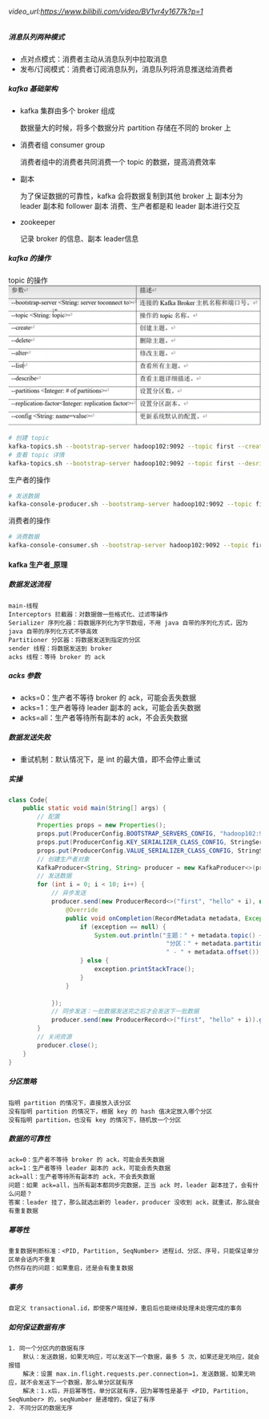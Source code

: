 ###### video_url:https://www.bilibili.com/video/BV1vr4y1677k?p=1
##### 消息队列两种模式
- 点对点模式：消费者主动从消息队列中拉取消息
- 发布/订阅模式：消费者订阅消息队列，消息队列将消息推送给消费者
##### kafka 基础架构
- kafka 集群由多个 broker 组成


    数据量大的时候，将多个数据分片 partition 存储在不同的 broker 上
- 消费者组 consumer group


    消费者组中的消费者共同消费一个 topic 的数据，提高消费效率
- 副本


    为了保证数据的可靠性，kafka 会将数据复制到其他 broker 上
    副本分为 leader 副本和 follower 副本
    消费、生产者都是和 leader 副本进行交互
- zookeeper


    记录 broker 的信息、副本 leader信息
##### kafka 的操作
topic 的操作
![](.images/8b31c7d8.png)
```bash
# 创建 topic
kafka-topics.sh --bootstrap-server hadoop102:9092 --topic first --create --partitions 3 --replication-factor 2
# 查看 topic 详情
kafka-topics.sh --bootstrap-server hadoop102:9092 --topic first --desribe
```
生产者的操作
```bash
# 发送数据
kafka-console-producer.sh --bootstramp-server hadoop102:9092 --topic first
```
消费者的操作
```bash
# 消费数据
kafka-console-consumer.sh --bootstrap-server hadoop102:9092 --topic first --from-beginning
```
#### kafka 生产者_原理
##### 数据发送流程
    main-线程
    Interceptors 拦截器：对数据做一些格式化、过滤等操作
    Serializer 序列化器：将数据序列化为字节数组，不用 java 自带的序列化方式，因为 java 自带的序列化方式不够高效
    Partitioner 分区器：将数据发送到指定的分区
    sender 线程：将数据发送到 broker
    acks 线程：等待 broker 的 ack
##### acks 参数
- acks=0：生产者不等待 broker 的 ack，可能会丢失数据
- acks=1：生产者等待 leader 副本的 ack，可能会丢失数据
- acks=all：生产者等待所有副本的 ack，不会丢失数据
##### 数据发送失败
- 重试机制：默认情况下，是 int 的最大值，即不会停止重试
##### 实操
```java
class Code{
    public static void main(String[] args) {
        // 配置
        Properties props = new Properties();
        props.put(ProducerConfig.BOOTSTRAP_SERVERS_CONFIG, "hadoop102:9092");
        props.put(ProducerConfig.KEY_SERIALIZER_CLASS_CONFIG, StringSerializer.class.getName());
        props.put(ProducerConfig.VALUE_SERIALIZER_CLASS_CONFIG, StringSerializer.class.getName());
        // 创建生产者对象
        KafkaProducer<String, String> producer = new KafkaProducer<>(props);
        // 发送数据
        for (int i = 0; i < 10; i++) {
            // 异步发送
            producer.send(new ProducerRecord<>("first", "hello" + i), new Callback() {
                @Override
                public void onCompletion(RecordMetadata metadata, Exception exception) {
                    if (exception == null) {
                        System.out.println("主题：" + metadata.topic() +
                                            "分区：" + metadata.partition() + 
                                            " - " + metadata.offset());
                    } else {
                        exception.printStackTrace();
                    }
                }
                
            });
            // 同步发送：一批数据发送完之后才会发送下一批数据
            producer.send(new ProducerRecord<>("first", "hello" + i)).get();
        }
        // 关闭资源
        producer.close();
    }
}
```
##### 分区策略
    指明 partition 的情况下，直接放入该分区
    没有指明 partition 的情况下，根据 key 的 hash 值决定放入哪个分区
    没有指明 partition，也没有 key 的情况下，随机放一个分区
##### 数据的可靠性
    ack=0：生产者不等待 broker 的 ack，可能会丢失数据
    ack=1：生产者等待 leader 副本的 ack，可能会丢失数据
    ack=all：生产者等待所有副本的 ack，不会丢失数据
    问题：如果 ack=all，当所有副本都同步完数据，正当 ack 时，leader 副本挂了，会有什么问题？
    答案：leader 挂了，那么就选出新的 leader，producer 没收到 ack，就重试，那么就会有重复数据
##### 幂等性
    重复数据判断标准：<PID, Partition, SeqNumber> 进程id、分区、序号，只能保证单分区单会话内不重复
    仍然存在的问题：如果重启，还是会有重复数据
##### 事务
    自定义 transactional.id，即使客户端挂掉，重启后也能继续处理未处理完成的事务
##### 如何保证数据有序
    1. 同一个分区内的数据有序
        默认：发送数据，如果无响应，可以发送下一个数据，最多 5 次，如果还是无响应，就会报错
        解决：设置 max.in.flight.requests.per.connection=1，发送数据，如果无响应，就不会发送下一个数据，那么单分区就有序
        解决：1.x后，开启幂等性，单分区就有序，因为幂等性是基于 <PID, Partition, SeqNumber> 的，seqNumber 是递增的，保证了有序
    2. 不同分区的数据无序
    


